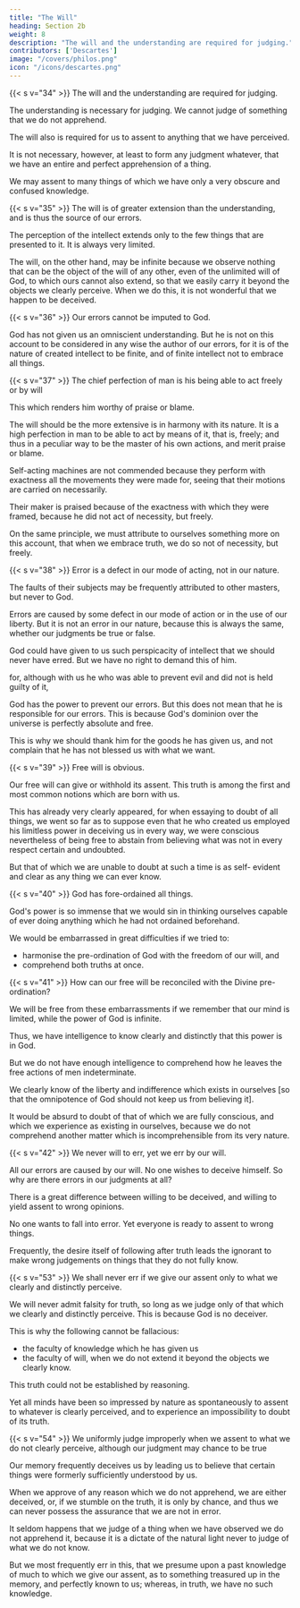 ```yaml
---
title: "The Will"
heading: Section 2b
weight: 8
description: "The will and the understanding are required for judging."
contributors: ['Descartes']
image: "/covers/philos.png"
icon: "/icons/descartes.png"
---
```



{{< s v="34" >}} The will and the understanding are required for judging.

The understanding is necessary for judging. We cannot judge of something that we do not apprehend.

The will also is required for us to assent to anything that we have perceived. 

It is not necessary, however, at least to form any judgment whatever, that we have an entire and perfect apprehension of a thing.

We may assent to many things of which we have only a very obscure and confused knowledge.


{{< s v="35" >}}  The will is of greater extension than the understanding, and is thus the source of our errors.

The perception of the intellect extends only to the few things that are presented to it. It is always very limited.

The will, on the other hand, may be infinite because we observe nothing that can be the object of the will of any other, even of the unlimited will of God, to which ours cannot also extend, so that we easily carry it beyond the objects we clearly perceive. When we do this, it is not wonderful that we happen to be deceived.


{{< s v="36" >}} Our errors cannot be imputed to God.

God has not given us an omniscient understanding. But he is not on this account to be considered in any wise the author of our errors, for it is of the nature of created intellect to be finite, and of finite intellect not to embrace all things.


{{< s v="37" >}} The chief perfection of man is his being able to act freely or by will 

This which renders him worthy of praise or blame.

The will should be the more extensive is in harmony with its nature. It is a high perfection in man to be able to act by means of it, that is, freely; and thus in a peculiar way to be the master of his own actions, and merit praise or blame. 

Self-acting machines are not commended because they perform with exactness all the movements they were made for, seeing that their motions are carried on necessarily.

Their maker is praised because of the exactness with which they were framed, because he did not act of necessity, but freely.

On the same principle, we must attribute to ourselves something more on this account, that when we embrace truth, we do so not of necessity, but freely.


{{< s v="38" >}} Error is a defect in our mode of acting, not in our nature.

The faults of their subjects may be frequently attributed to other masters, but never to God.

Errors are caused by some defect in our mode of action or in the use of our liberty. But it is not an error in our nature, because this is always the same, whether our judgments be true or false.

God could have given to us such perspicacity of intellect that we should never have erred. But we have no right to demand this of him.

for, although with us he who was able to prevent evil and did not is held guilty of it, 

God has the power to prevent our errors. But this does not mean that he is responsible for our errors. This is because God's dominion over the universe is perfectly absolute and free. 

<!-- This is similar to 
 inasmuch as the dominion which some men possess over others has been instituted for the purpose of enabling them to hinder those under them from doing evil, whereas the  which God exercises . -->

This is why we should thank him for the goods he has given us, and not complain that he has not blessed us with what we want.
 <!-- all which we know it was in his power to impart. -->


{{< s v="39" >}} Free will is obvious.
<!-- The liberty of our will is self-evident. -->

Our free will can give or withhold its assent. This truth is among the first and most common notions which are born with us.

This has already very clearly appeared, for when essaying to doubt of all things, we went so far as to suppose even that he who created us employed his limitless power in deceiving us in every way, we were conscious nevertheless of being free to abstain from believing what was not in every respect certain and undoubted. 

But that of which we are unable to doubt at such a time is as self- evident and clear as any thing we can ever know.


{{< s v="40" >}} God has fore-ordained all things.

God's power is so immense that we would sin in thinking ourselves capable of ever doing anything which he had not ordained beforehand.

We would be embarrassed in great difficulties if we tried to:
- harmonise the pre-ordination of God with the freedom of our will, and
- comprehend both truths at once.


{{< s v="41" >}} How can our free will be reconciled with the Divine pre-ordination?

We will be free from these embarrassments if we remember that our mind is limited, while the power of God is infinite.

<!-- , by which he not only knew from all eternity what is or can be, but also willed and pre-ordained it,   -->

Thus, we have intelligence to know clearly and distinctly that this power is in God.

But we do not have enough intelligence to comprehend how he leaves the free actions of men indeterminate.

We clearly know of the liberty and indifference which exists in ourselves [so that the omnipotence of God should not keep us from believing it].

It would be absurd to doubt of that of which we are fully conscious, and which we experience as existing in ourselves, because we do not comprehend another matter which is incomprehensible from its very nature.


{{< s v="42" >}} We never will to err, yet we err by our will.

All our errors are caused by our will. No one wishes to deceive himself. So why are there errors in our judgments at all?

There is a great difference between willing to be deceived, and willing to yield assent to wrong opinions.

No one wants to fall into error. Yet everyone is ready to assent to wrong things.

 <!-- in which, unknown to himself, error lurks; and it even  -->

Frequently, the desire itself of following after truth leads the ignorant to make wrong judgements on things that they do not fully know. 

 <!-- those not fully aware of the order in which it ought to be sought for, to pass judgment on matters of which they have no adequate knowledge, and thus to fall into error. -->


{{< s v="53" >}} We shall never err if we give our assent only to what we clearly and distinctly perceive.

We will never admit falsity for truth, so long as we judge only of that which we clearly and distinctly perceive. This is because God is no deceiver.

This is why the following cannot be fallacious:
- the faculty of knowledge which he has given us
- the faculty of will, when we do not extend it beyond the objects we clearly know. 

This truth could not be established by reasoning.

Yet all minds have been so impressed by nature as spontaneously to assent to whatever is clearly perceived, and to experience an impossibility to doubt of its truth.


{{< s v="54" >}} We uniformly judge improperly when we assent to what we do not clearly perceive, although our judgment may chance to be true

Our memory frequently deceives us by leading us to believe that certain things were formerly sufficiently understood by us.

When we approve of any reason which we do not apprehend, we are either deceived, or, if we stumble on the truth, it is only by chance, and thus we can never possess the assurance that we are not in error.

It seldom happens that we judge of a thing when we have observed we do not apprehend it, because it is a dictate of the natural light never to judge of what we do not know. 

But we most frequently err in this, that we presume upon a past knowledge of much to which we give our assent, as to something treasured up in the memory, and perfectly known to us; whereas, in truth, we have no such knowledge.
